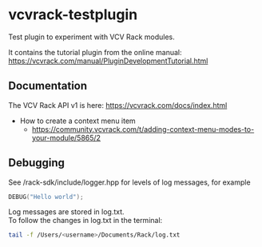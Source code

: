 # vcvrack-testplugin

Test plugin to experiment with VCV Rack modules.

It contains the tutorial plugin from the online manual: https://vcvrack.com/manual/PluginDevelopmentTutorial.html

## Documentation

The VCV Rack API v1 is here: https://vcvrack.com/docs/index.html 

- How to create a context menu item
  - https://community.vcvrack.com/t/adding-context-menu-modes-to-your-module/5865/2

## Debugging

See /rack-sdk/include/logger.hpp for levels of log messages, for example

```c++
DEBUG("Hello world");
```

Log messages are stored in log.txt.<br>
To follow the changes in log.txt in the terminal:

```bash
tail -f /Users/<username>/Documents/Rack/log.txt 
```
